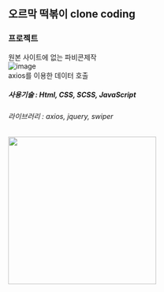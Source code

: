 ## 오르막 떡볶이 clone coding

### 프로젝트
원본 사이트에 없는 파비콘제작 <br>
![image](https://user-images.githubusercontent.com/107607247/196362990-6689d477-2d72-42fe-86b8-5e0cc832662d.png) <br>
axios를 이용한 데이터 호출


##### 사용기술 : Html, CSS, SCSS, JavaScript
###### 라이브러리 : axios, jquery, swiper

<img src="https://user-images.githubusercontent.com/107607247/196364002-92a37460-9017-4d99-9905-08b4a77c1b7a.png"  width="300px">
